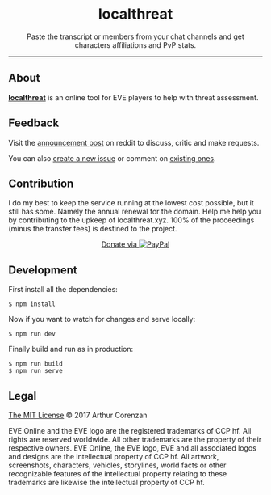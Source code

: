 <h1 align="center">localthreat</h1>
<p align="center">Paste the transcript or members from your chat channels and get characters affiliations and PvP stats.</p>

---

## About

**[localthreat](https://localthreat.xyz/)** is an online tool for EVE players to help with threat assessment.

## Feedback

Visit the [announcement post](https://www.reddit.com/r/Eve/comments/7kl31a/localthreatxyz/) on reddit to discuss, critic and make requests.

You can also [create a new issue](issues/new) or comment on [existing ones](issues).

## Contribution

I do my best to keep the service running at the lowest cost possible, but it still has some. Namely the annual renewal for the domain. Help me help you by contributing to the upkeep of localthreat.xyz. 100% of the proceedings (minus the transfer fees) is destined to the project.

<p align="center">
  <a href="https://www.paypal.com/cgi-bin/webscr?cmd=_s-xclick&hosted_button_id=B9KBZJP99YAE8&source=url">
    Donate via <img src="../paypal.svg?raw=true" alt="PayPal">
  </a>
</p>

## Development

First install all the dependencies:

```shell
$ npm install
```

Now if you want to watch for changes and serve locally:

```shell
$ npm run dev
```

Finally build and run as in production:

```shell
$ npm run build
$ npm run serve
```

## Legal

[The MIT License](LICENSE.md) © 2017 Arthur Corenzan

EVE Online and the EVE logo are the registered trademarks of CCP hf. All rights are reserved worldwide. All other trademarks are the property of their respective owners. EVE Online, the EVE logo, EVE and all associated logos and designs are the intellectual property of CCP hf. All artwork, screenshots, characters, vehicles, storylines, world facts or other recognizable features of the intellectual property relating to these trademarks are likewise the intellectual property of CCP hf.
